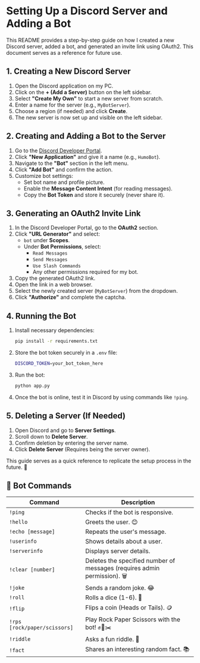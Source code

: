 # Setting Up a Discord Server and Adding a Bot

This README provides a step-by-step guide on how I created a new Discord server, added a bot, and generated an invite link using OAuth2. This document serves as a reference for future use.

## 1. Creating a New Discord Server

1. Open the Discord application on my PC.
2. Click on the **+ (Add a Server)** button on the left sidebar.
3. Select **"Create My Own"** to start a new server from scratch.
4. Enter a name for the server (e.g., `MyBotServer`).
5. Choose a region (if needed) and click **Create**.
6. The new server is now set up and visible on the left sidebar.

## 2. Creating and Adding a Bot to the Server

1. Go to the [Discord Developer Portal](https://discord.com/developers/applications/).
2. Click **"New Application"** and give it a name (e.g., `HumoBot`).
3. Navigate to the **"Bot"** section in the left menu.
4. Click **"Add Bot"** and confirm the action.
5. Customize bot settings:
   - Set bot name and profile picture.
   - Enable the **Message Content Intent** (for reading messages).
   - Copy the **Bot Token** and store it securely (never share it).

## 3. Generating an OAuth2 Invite Link

1. In the Discord Developer Portal, go to the **OAuth2** section.
2. Click **"URL Generator"** and select:
   - `bot` under **Scopes**.
   - Under **Bot Permissions**, select:
     - `Read Messages`
     - `Send Messages`
     - `Use Slash Commands`
     - Any other permissions required for my bot.
3. Copy the generated OAuth2 link.
4. Open the link in a web browser.
5. Select the newly created server (`MyBotServer`) from the dropdown.
6. Click **"Authorize"** and complete the captcha.

## 4. Running the Bot

1. Install necessary dependencies:

   ```sh
   pip install -r requirements.txt
   ```

2. Store the bot token securely in a `.env` file:

   ```sh
   DISCORD_TOKEN=your_bot_token_here
   ```

3. Run the bot:

   ```sh
   python app.py
   ```

4. Once the bot is online, test it in Discord by using commands like `!ping`.

## 5. Deleting a Server (If Needed)

1. Open Discord and go to **Server Settings**.
2. Scroll down to **Delete Server**.
3. Confirm deletion by entering the server name.
4. Click **Delete Server** (Requires being the server owner).

This guide serves as a quick reference to replicate the setup process in the future. 🚀
## 🎉 Bot Commands

| Command         | Description |
|---------------|-------------|
| `!ping`       | Checks if the bot is responsive. |
| `!hello`      | Greets the user. 😊 |
| `!echo [message]` | Repeats the user's message. |
| `!userinfo`   | Shows details about a user. |
| `!serverinfo` | Displays server details. |
| `!clear [number]` | Deletes the specified number of messages (requires admin permission). 🗑️ |
| `!joke`       | Sends a random joke. 😂 |
| `!roll`       | Rolls a dice (1-6). 🎲 |
| `!flip`       | Flips a coin (Heads or Tails). 🪙 |
| `!rps [rock/paper/scissors]` | Play Rock Paper Scissors with the bot! ✊📄✂️ |
| `!riddle`     | Asks a fun riddle. 🤔 |
| `!fact`       | Shares an interesting random fact. 📚 |